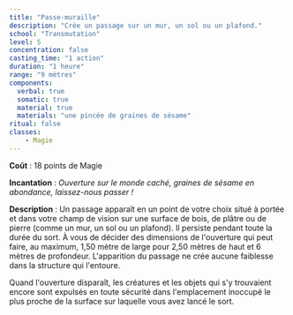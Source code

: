 ```yaml
---
title: "Passe-muraille"
description: "Crée un passage sur un mur, un sol ou un plafond."
school: "Transmutation"
level: 5
concentration: false
casting_time: "1 action"
duration: "1 heure"
range: "9 mètres"
components:
  verbal: true
  somatic: true
  material: true
  materials: "une pincée de graines de sésame"
ritual: false
classes:
    - Magie
---
```

**Coût** : 18 points de Magie  

**Incantation** : *Ouverture sur le monde caché, graines de sésame en abondance, laissez-nous passer !*   

**Description** : Un passage apparaît en un point de votre choix situé à portée et dans votre champ de vision sur une surface de bois, de plâtre ou de pierre (comme un mur, un sol ou un plafond). Il persiste pendant toute la durée du sort. À vous de décider des dimensions de l'ouverture qui peut faire, au maximum, 1,50 mètre de large pour 2,50 mètres de haut et 6 mètres de profondeur. L'apparition du passage ne crée aucune faiblesse dans la structure qui l'entoure.

Quand l'ouverture disparaît, les créatures et les objets qui s'y trouvaient encore sont expulsés en toute sécurité dans l'emplacement inoccupé le plus proche de la surface sur laquelle vous avez lancé le sort.
